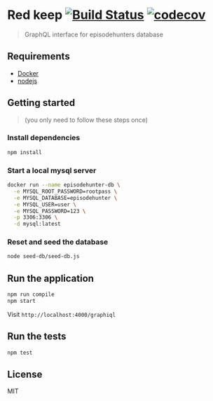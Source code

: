 # Red keep [![Build Status](https://travis-ci.org/episodehunter/red-keep.svg?branch=master)](https://travis-ci.org/episodehunter/red-keep) [![codecov](https://codecov.io/gh/episodehunter/red-keep/branch/master/graph/badge.svg)](https://codecov.io/gh/episodehunter/red-keep)

> GraphQL interface for episodehunters database


## Requirements

- [Docker](https://docs.docker.com/install/#supported-platforms)
- [nodejs](https://nodejs.org/en/)

## Getting started

> (you only need to follow these steps once)

### Install dependencies

```bash
npm install
```

### Start a local mysql server

```bash
docker run --name episodehunter-db \
  -e MYSQL_ROOT_PASSWORD=rootpass \
  -e MYSQL_DATABASE=episodehunter \
  -e MYSQL_USER=user \
  -e MYSQL_PASSWORD=123 \
  -p 3306:3306 \
  -d mysql:latest
```

### Reset and seed the database

```bash
node seed-db/seed-db.js
```

## Run the application

```bash
npm run compile
npm start
```

Visit `http://localhost:4000/graphiql`

## Run the tests

```bash
npm test
```

## License

MIT
